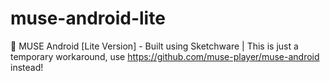 # muse-android-lite
📱 MUSE Android [Lite Version] - Built using Sketchware | This is just a temporary workaround, use https://github.com/muse-player/muse-android instead!

